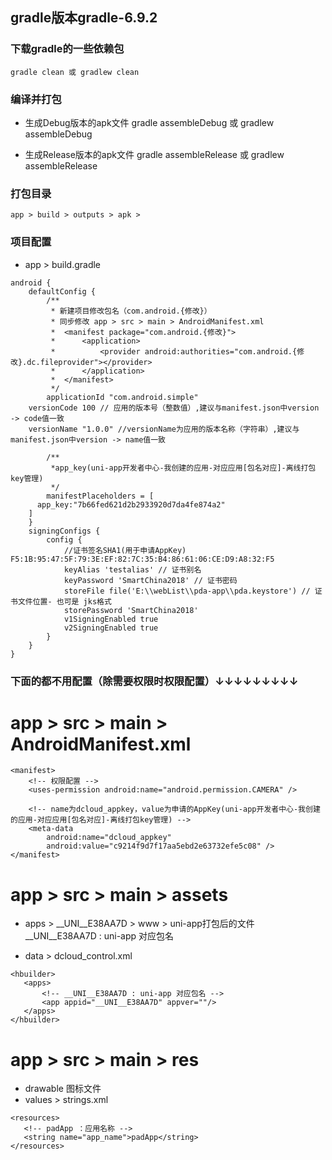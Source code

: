 ## gradle版本gradle-6.9.2

### 下载gradle的一些依赖包
	gradle clean 或 gradlew clean

### 编译并打包
  * 生成Debug版本的apk文件
	gradle assembleDebug 或 gradlew assembleDebug

  * 生成Release版本的apk文件
	gradle assembleRelease 或 gradlew assembleRelease
	
### 打包目录
` app > build > outputs > apk > `

### 项目配置
* app > build.gradle
```
android {
	defaultConfig {
		/** 
		 * 新建项目修改包名（com.android.{修改}）
		 * 同步修改 app > src > main > AndroidManifest.xml
		 * 	<manifest package="com.android.{修改}">
		 *		<application>
		 *			<provider android:authorities="com.android.{修改}.dc.fileprovider"></provider>
		 *		</application>
		 *  </manifest>
		 */
		applicationId "com.android.simple"
    versionCode 100 // 应用的版本号（整数值）,建议与manifest.json中version -> code值一致
    versionName "1.0.0" //versionName为应用的版本名称（字符串）,建议与manifest.json中version -> name值一致

		/**
		 *app_key(uni-app开发者中心-我创建的应用-对应应用[包名对应]-离线打包key管理)
		 */
		manifestPlaceholders = [
      app_key:"7b66fed621d2b2933920d7da4fe874a2"
    ]
	}
	signingConfigs {
		config {
			//证书签名SHA1(用于申请AppKey) F5:1B:95:47:5F:79:3E:EF:82:7C:35:B4:86:61:06:CE:D9:A8:32:F5
			keyAlias 'testalias' // 证书别名
            keyPassword 'SmartChina2018' // 证书密码
            storeFile file('E:\\webList\\pda-app\\pda.keystore') // 证书文件位置- 也可是 jks格式
            storePassword 'SmartChina2018'
            v1SigningEnabled true
            v2SigningEnabled true
		}
	}
}
```


### 下面的都不用配置（除需要权限时权限配置）↓↓↓↓↓↓↓↓↓
# app > src > main > AndroidManifest.xml
```
<manifest>
	<!-- 权限配置 -->
	<uses-permission android:name="android.permission.CAMERA" />
	
	<!-- name为dcloud_appkey，value为申请的AppKey(uni-app开发者中心-我创建的应用-对应应用[包名对应]-离线打包key管理) -->
	<meta-data
        android:name="dcloud_appkey"
        android:value="c9214f9d7f17aa5ebd2e63732efe5c08" />
</manifest>
```

# app > src > main > assets
 * apps > __UNI__E38AA7D > www > uni-app打包后的文件
 __UNI__E38AA7D : uni-app 对应包名

 * data > dcloud_control.xml
 ```
 <hbuilder>
	<apps>
		<!-- __UNI__E38AA7D : uni-app 对应包名 -->
		<app appid="__UNI__E38AA7D" appver=""/>
	</apps>
</hbuilder>
 ``` 
 
# app > src > main > res
 * drawable  图标文件
 * values > strings.xml 
 ```
 <resources>
	<!-- padApp ：应用名称 -->
    <string name="app_name">padApp</string>
 </resources>
 ```
